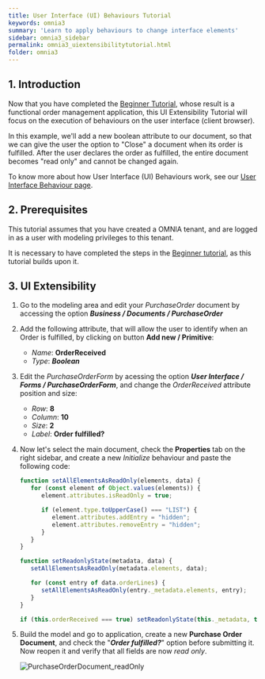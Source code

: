 ```yaml
---
title: User Interface (UI) Behaviours Tutorial
keywords: omnia3
summary: 'Learn to apply behaviours to change interface elements'
sidebar: omnia3_sidebar
permalink: omnia3_uiextensibilitytutorial.html
folder: omnia3
---
```


## 1. Introduction

Now that you have completed the [Beginner Tutorial](omnia3_beginnertutorial.html), whose result is a functional order management application, this UI Extensibility Tutorial will focus on the execution of behaviours on the user interface (client browser).

In this example, we'll add a new boolean attribute to our document, so that we can give the user the option to "Close" a document when its order is fulfilled. After the user declares the order as fulfilled, the entire document becomes "read only" and cannot be changed again.

To know more about how User Interface (UI) Behaviours work, see our [User Interface Behaviour page](omnia3_modeler_uibehaviours.html).

## 2. Prerequisites

This tutorial assumes that you have created a OMNIA tenant, and are logged in as a user with modeling privileges to this tenant.

It is necessary to have completed the steps in the [Beginner tutorial](omnia3_beginnertutorial.html), as this tutorial builds upon it.

## 3. UI Extensibility

1. Go to the modeling area and edit your _PurchaseOrder_ document by accessing the option **_Business / Documents / PurchaseOrder_**

2. Add the following attribute, that will allow the user to identify when an Order is fulfilled, by clicking on button **Add new / Primitive**:

   - _Name_: **OrderReceived**
   - _Type_: **_Boolean_**

3. Edit the _PurchaseOrderForm_ by acessing the option **_User Interface / Forms / PurchaseOrderForm_**, and change the _OrderReceived_ attribute position and size:

   - _Row_: **8**
   - _Column_: **10**
   - _Size_: **2**
   - _Label_: **Order fulfilled?**

4. Now let's select the main document, check the **Properties** tab on the right sidebar, and create a new _Initialize_ behaviour and paste the following code:

   ```JavaScript
   function setAllElementsAsReadOnly(elements, data) {
      for (const element of Object.values(elements)) {
         element.attributes.isReadOnly = true;

         if (element.type.toUpperCase() === "LIST") {
            element.attributes.addEntry = "hidden";
            element.attributes.removeEntry = "hidden";
         }
      }
   }

   function setReadonlyState(metadata, data) {
      setAllElementsAsReadOnly(metadata.elements, data);

      for (const entry of data.orderLines) {
         setAllElementsAsReadOnly(entry._metadata.elements, entry);
      }
   }

   if (this.orderReceived === true) setReadonlyState(this._metadata, this);
   ```

5. Build the model and go to application, create a new **Purchase Order Document**, and check the "**_Order fulfilled?_**" option before submitting it. Now reopen it and verify that all fields are now _read only_.

   ![PurchaseOrderDocument_readOnly](/images/tutorials/advanced/Application-PurchaseOrder-Closed.jpg)

